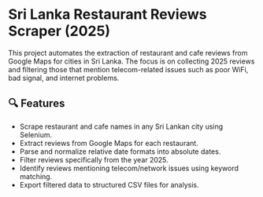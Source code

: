 # Sri Lanka Restaurant Reviews Scraper (2025)

This project automates the extraction of restaurant and cafe reviews from Google Maps for cities in Sri Lanka. The focus is on collecting 2025 reviews and filtering those that mention telecom-related issues such as poor WiFi, bad signal, and internet problems.

## 🔍 Features

- Scrape restaurant and cafe names in any Sri Lankan city using Selenium.
- Extract reviews from Google Maps for each restaurant.
- Parse and normalize relative date formats into absolute dates.
- Filter reviews specifically from the year 2025.
- Identify reviews mentioning telecom/network issues using keyword matching.
- Export filtered data to structured CSV files for analysis.



